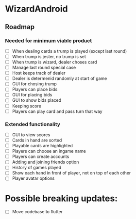 # WizardAndroid

## Roadmap
### Needed for minimum viable product
- [ ] When dealing cards a trump is played (except last round)
- [ ] When trump is jester, no trump is set
- [ ] When trump is wizard, dealer choses card
 - [ ] Manage last round special case
 - [ ] Host keeps track of dealer
 - [ ] Dealer is determenid randomly at start of game
 - [ ] GUI for chosing trump
- [ ] Players can place bids
 - [ ] GUI for placing bids
 - [ ] GUI to show bids placed
- [ ] Keeping score
- [ ] Players can play card and pass turn that way

### Extended functionality
- [ ] GUI to view scores
- [ ] Cards in hand are sorted
- [ ] Playable cards are highlighted
- [ ] Players can choose an ingame name
- [ ] Players can create accounts
 - [ ] Adding and joining friends option
- [ ] History of games played
- [ ] Show each hand in front of player, not on top of each other
- [ ] Player avatar options

# Possible breaking updates:
- [ ] Move codebase to flutter
